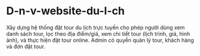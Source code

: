 # D-n-v-website-du-l-ch
Xây dựng hệ thống đặt tour du lịch trực tuyến cho phép người dùng xem danh sách tour, lọc theo địa điểm/giá, xem chi tiết tour (lịch trình, giá, hình ảnh), và thực hiện đặt tour online. Admin có quyền quản lý tour, khách hàng và đơn đặt tour.

